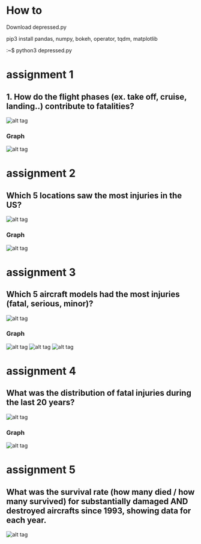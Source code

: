 # How to

Download depressed.py



pip3 install pandas, numpy, bokeh, operator, tqdm, matplotlib


:~$ python3 depressed.py


# assignment 1

## 1. How do the flight phases (ex. take off, cruise, landing..) contribute to fatalities?
![alt tag](https://github.com/szEIgo/DepressedYear/blob/master/1snip.png)
### Graph
![alt tag](https://github.com/szEIgo/DepressedYear/blob/master/1.png)

# assignment 2
## Which 5 locations saw the most injuries in the US?
![alt tag](https://github.com/szEIgo/DepressedYear/blob/master/2snip.png)
### Graph
![alt tag](https://github.com/szEIgo/DepressedYear/blob/master/2.png)

# assignment 3
## Which 5 aircraft models had the most injuries (fatal, serious, minor)?
![alt tag](https://github.com/szEIgo/DepressedYear/blob/master/3snip.png)

### Graph

![alt tag](https://github.com/szEIgo/DepressedYear/blob/master/31.png)
![alt tag](https://github.com/szEIgo/DepressedYear/blob/master/32.png)
![alt tag](https://github.com/szEIgo/DepressedYear/blob/master/33.png)

# assignment 4
## What was the distribution of fatal injuries during the last 20 years?
![alt tag](https://github.com/szEIgo/DepressedYear/blob/master/4snip.png)
### Graph
![alt tag](https://github.com/szEIgo/DepressedYear/blob/master/4.png)

# assignment 5
##  What was the survival rate (how many died / how many survived) for substantially damaged AND destroyed aircrafts since 1993, showing data for each year.
![alt tag](https://github.com/szEIgo/DepressedYear/blob/master/5snip.png)
